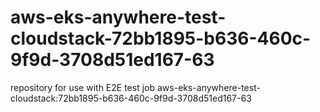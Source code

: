 # aws-eks-anywhere-test-cloudstack-72bb1895-b636-460c-9f9d-3708d51ed167-63
repository for use with E2E test job aws-eks-anywhere-test-cloudstack:72bb1895-b636-460c-9f9d-3708d51ed167-63
